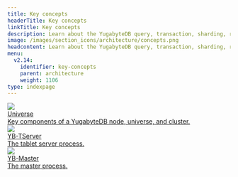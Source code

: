 ```yaml
---
title: Key concepts
headerTitle: Key concepts
linkTitle: Key concepts
description: Learn about the YugabyteDB query, transaction, sharding, replication, and persistence layers.
image: /images/section_icons/architecture/concepts.png
headcontent: Learn about the YugabyteDB query, transaction, sharding, replication, and persistence layers.
menu:
  v2.14:
    identifier: key-concepts
    parent: architecture
    weight: 1106
type: indexpage
---
```

<div class="row">

  <div class="col-12 col-md-6 col-lg-12 col-xl-6">
    <a class="section-link icon-offset" href="universe/">
      <div class="head">
        <img class="icon" src="/images/section_icons/architecture/concepts/universe.png" aria-hidden="true" />
        <div class="title">Universe</div>
      </div>
      <div class="body">
        Key components of a YugabyteDB node, universe, and cluster.
      </div>
    </a>
  </div>

  <div class="col-12 col-md-6 col-lg-12 col-xl-6">
    <a class="section-link icon-offset" href="yb-tserver/">
      <div class="head">
        <img class="icon" src="/images/section_icons/reference/configuration/yb-tserver.png" aria-hidden="true" />
        <div class="title">YB-TServer</div>
      </div>
      <div class="body">
        The tablet server process.
      </div>
    </a>
  </div>

  <div class="col-12 col-md-6 col-lg-12 col-xl-6">
    <a class="section-link icon-offset" href="yb-master/">
      <div class="head">
        <img class="icon" src="/images/section_icons/reference/configuration/yb-master.png" aria-hidden="true" />
        <div class="title">YB-Master</div>
      </div>
      <div class="body">
        The master process.
      </div>
    </a>
  </div>

</div>

